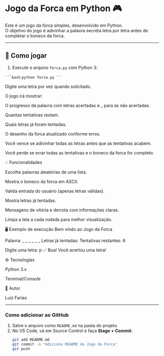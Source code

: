 # Jogo da Forca em Python 🎮

Este é um jogo da forca simples, desenvolvido em Python.  
O objetivo do jogo é adivinhar a palavra secreta letra por letra antes de completar o boneco da forca.

---

## 📝 Como jogar

1. Execute o arquivo `forca.py` com Python 3:

 ```` ```bash ````
   `python forca.py`
   ```` ``` ````


Digite uma letra por vez quando solicitado.

O jogo irá mostrar:

O progresso da palavra com letras acertadas e _ para as não acertadas.

Quantas tentativas restam.

Quais letras já foram tentadas.

O desenho da forca atualizado conforme erros.

Você vence se adivinhar todas as letras antes que as tentativas acabem.

Você perde se errar todas as tentativas e o boneco da forca for completo.

💡 Funcionalidades

Escolhe palavras aleatórias de uma lista.

Mostra o boneco da forca em ASCII.

Valida entrada do usuário (apenas letras válidas).

Mostra letras já tentadas.

Mensagens de vitória e derrota com informações claras.

Limpa a tela a cada rodada para melhor visualização.

🖥️ Exemplo de execução
Bem vindo ao Jogo da Forca

Palavra: _ _ _ _ _ _
Letras já tentadas: 
Tentativas restantes: 6

Digite uma letra: p
✅ Boa! Você acertou uma letra!

⚙️ Tecnologias

Python 3.x

Terminal/Console

📌 Autor

Luiz Farias


---

### **Como adicionar ao GitHub**

1. Salve o arquivo como `README.md` na pasta do projeto.
2. No VS Code, vá em Source Control e faça **Stage + Commit**:
   ```bash
   git add README.md
   git commit -m "Adiciona README do Jogo da Forca"
   git push
